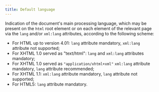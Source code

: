 ```yaml
---
title: Default language
---
```


Indication of the document's main processing language, which may be present on the `html` root element or on each element of the relevant page via the `lang` and/or `xml:lang` attributes, according to the following scheme:

- For HTML up to version 4.01: `lang` attribute mandatory, `xml:lang` attribute not supported;
- For XHTML 1.0 served as "text/html": `lang` and `xml:lang` attributes mandatory;
- For XHTML 1.0 served as `"application/xhtml+xml"` `xml:lang` attribute mandatory, `lang` attribute recommended;
- For XHTML 1.1: `xml:lang` attribute mandatory, `lang` attribute not supported;
- For HTML5: `lang` attribute mandatory.
